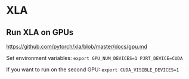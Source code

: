 # XLA

## Run XLA on GPUs

https://github.com/pytorch/xla/blob/master/docs/gpu.md

Set environment variables: `export GPU_NUM_DEVICES=1 PJRT_DEVICE=CUDA`

If you want to run on the second GPU: `export CUDA_VISIBLE_DEVICES=1`
